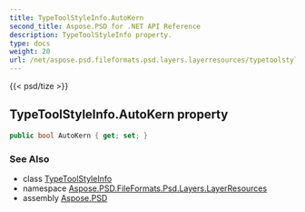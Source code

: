 ```yaml
---
title: TypeToolStyleInfo.AutoKern
second_title: Aspose.PSD for .NET API Reference
description: TypeToolStyleInfo property. 
type: docs
weight: 20
url: /net/aspose.psd.fileformats.psd.layers.layerresources/typetoolstyleinfo/autokern/
---
```

{{< psd/tize >}}
## TypeToolStyleInfo.AutoKern property

```csharp
public bool AutoKern { get; set; }
```

### See Also

* class [TypeToolStyleInfo](../)
* namespace [Aspose.PSD.FileFormats.Psd.Layers.LayerResources](../../typetoolstyleinfo/)
* assembly [Aspose.PSD](../../../)


